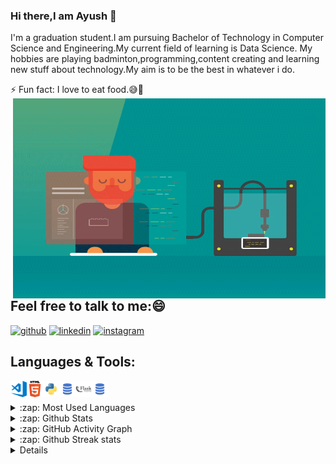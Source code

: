 ### Hi there,I am Ayush 👋

I'm a graduation student.I am pursuing Bachelor of Technology in Computer Science and Engineering.My current field of learning is Data Science.
My hobbies are playing badminton,programming,content creating and learning new stuff about technology.My aim is to be the best in whatever i do.

⚡ Fun fact: I love to eat food.😅🤭
 <img align="right" alt="GIF" src="coder.gif" width="500" height="320" />
 
 ## Feel free to talk to me:😄
[<img src='https://cdn.jsdelivr.net/npm/simple-icons@3.0.1/icons/github.svg' alt='github' height='40'>](https://github.com/ayush-1306)  [<img src='https://cdn.jsdelivr.net/npm/simple-icons@3.0.1/icons/linkedin.svg' alt='linkedin' height='40'>](https://www.linkedin.com/in/https://www.linkedin.com/in/ayush-sharma-9a23911bb/)  [<img src='https://cdn.jsdelivr.net/npm/simple-icons@3.0.1/icons/instagram.svg' alt='instagram' height='40'>](https://www.instagram.com/https://instagram.com/ayush13_06?igshid=1l4q32jjg3fxr/)  

## Languages & Tools:
<img align="left" alt="Visual Studio Code" width="26px" src="https://raw.githubusercontent.com/github/explore/80688e429a7d4ef2fca1e82350fe8e3517d3494d/topics/visual-studio-code/visual-studio-code.png" />
<img align="left" alt="HTML5" width="26px" src="https://raw.githubusercontent.com/github/explore/80688e429a7d4ef2fca1e82350fe8e3517d3494d/topics/html/html.png" />
<img align="left" alt="python" width="26px" src="https://raw.githubusercontent.com/github/explore/80688e429a7d4ef2fca1e82350fe8e3517d3494d/topics/python/python.png" />
<img align="left" alt="SQL" width="26px" src="https://raw.githubusercontent.com/github/explore/80688e429a7d4ef2fca1e82350fe8e3517d3494d/topics/sql/sql.png" />
<img align="left" alt="flask" width="26px" src="https://raw.githubusercontent.com/github/explore/80688e429a7d4ef2fca1e82350fe8e3517d3494d/topics/flask/flask.png" />
<img align="left" alt="SQL" width="26px" src="https://raw.githubusercontent.com/github/explore/80688e429a7d4ef2fca1e82350fe8e3517d3494d/topics/sql/sql.png" />
<br />
<br />


<details>
  <summary>:zap: Most Used Languages</summary>

[![Top Langs](https://github-readme-stats.vercel.app/api/top-langs/?username=ayush-1306)](https://github.com/anuraghazra/github-readme-stats)

</details>

<details>
  <summary>:zap: Github Stats</summary>
![GitHub stats](https://github-readme-stats.vercel.app/api?username=ayush-1306&show_icons=true)  
</details>
<details>
 <summary>:zap: GitHub Activity Graph</summary>
![GitHub Activity Graph](https://activity-graph.herokuapp.com/graph?username=ayush-1306)  
</details>
<details>
 <summary>:zap: Github Streak stats</summary>
![GitHub streak stats](https://github-readme-streak-stats.herokuapp.com/?user=ayush-1306)  
</details>
<details>
 <summary:zap: Profile views</summary>
[![Profile views](https://gpvc.arturio.dev/ayush-1306)  
 <img align="left" alt="Anna's GitHub Top Languages" src="https://gpvc.arturio.dev/ayush-1306" />
</details>

